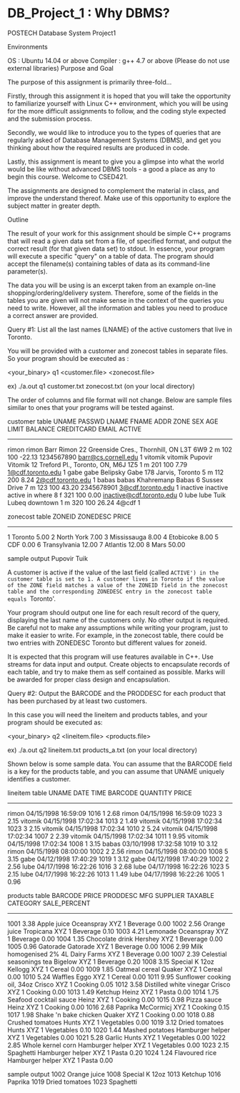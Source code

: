 # DB_Project_1 : Why DBMS?
POSTECH Database System Project1

Environments

OS : Ubuntu 14.04 or above
Compiler : g++ 4.7 or above (Please do not use external libraries)
Purpose and Goal 

The purpose of this assignment is primarily three-fold... 

   Firstly, through this assignment it is hoped that you will take the opportunity to familiarize yourself with Linux C++ environment, which you will be using for the more difficult assignments to follow, and the coding style expected and the submission process. 

   Secondly, we would like to introduce you to the types of queries that are regularly asked of Database Management Systems (DBMS), and get you thinking about how the required results are produced in code. 

   Lastly, this assignment is meant to give you a glimpse into what the world would be like without advanced DBMS tools - a good a place as any to begin this course. Welcome to CSED421.

The assignments are designed to complement the material in class, and improve the understand thereof. Make use of this opportunity to explore the subject matter in greater depth.

Outline 

The result of your work for this assignment should be simple C++ programs that will read a given data set from a file, of specified format, and output the correct result (for that given data set) to stdout. In essence, your program will execute a specific "query" on a table of data. The program should accept the filename(s) containing tables of data as its command-line parameter(s).

The data you will be using is an excerpt taken from an example on-line shopping/ordering/delivery system. Therefore, some of the fields in the tables you are given will not make sense in the context of the queries you need to write. However, all the information and tables you need to produce a correct answer are provided.

Query #1: 
List all the last names (LNAME) of the active customers that live in Toronto.

You will be provided with a customer and zonecost tables in separate files. So your program should be executed as : 

<your_binary> q1 <customer.file> <zonecost.file>

ex) ./a.out q1 customer.txt zonecost.txt (on your local directory) 

The order of columns and file format will not change. Below are sample files similar to ones that your programs will be tested against.

customer table 
UNAME                PASSWD               LNAME                FNAME                ADDR                                               ZONE   SEX AGE    LIMIT  BALANCE    CREDITCARD           EMAIL                                              ACTIVE 
-------------------- -------------------- -------------------- -------------------- -------------------------------------------------- ------ --- ------ ------ ---------- -------------------- -------------------------------------------------- ------ 
rimon                rimon                Barr                 Rimon                22 Greenside Cres., Thornhill, ON L3T 6W9          2      m   102    100    -22.13     1234567890           barr@cs.cornell.edu                                1 
vitomik              vitomik              Pupovir              Vitomik              12 Treford Pl., Toronto, ON, M6J 1Z5               1      m   201    100    7.79                            1@cdf.toronto.edu                                  1 
gabe                 gabe                 Belipsky             Gabe                 178 Jarvis, Toronto                                5      m   112    200    8.24                            2@cdf.toronto.edu                                  1 
babas                babas                Khahremanp           Babas                6 Sussex Drive                                     7      m   123    100    43.20      2345678901           3@cdf.toronto.edu                                  1 
inactive             inactive             active               in                   where                                              8      f   321    100    0.00                            inactive@cdf.toronto.edu                           0 
lube                 lube                 Tuik                 Lubeq                downtown                                           1      m   320    100    26.24                           4@cdf                                              1

zonecost table 
ZONEID ZONEDESC             PRICE 
------ -------------------- ------- 
1      Toronto              5.00 
2      North York           7.00 
3      Mississauga          8.00 
4      Etobicoke            8.00 
5      CDF                  0.00 
6      Transylvania         12.00 
7      Atlantis             12.00 
8      Mars                 50.00

sample output 
Pupovir
Tuik

A customer is active if the value of the last field (called `ACTIVE') in the customer table is set to 1. A customer lives in Toronto if the value of the ZONE field matches a value of the ZONEID field in the zonecost table and the corresponding ZONEDESC entry in the zonecost table equals `Toronto'. 

Your program should output one line for each result record of the query, displaying the last name of the customers  only. No other output is required. Be careful not to make any assumptions while writing your program, just to make it easier to write. For example, in the zonecost table, there could be two entries with ZONEDESC Toronto but different values for zoneid.

It is expected that this program will use features available in C++. Use streams for data input and output. Create objects to encapsulate records of each table, and try to make them as self contained as possible. Marks will be awarded for proper class design and encapsulation.

Query #2: 
Output the BARCODE and the PRODDESC for each product that has been purchased by at least two customers. 

In this case you will need the lineitem and products tables, and your program should be executed as: 

<your_binary> q2 <lineitem.file> <products.file>

ex) ./a.out q2 lineitem.txt products_a.txt (on your local directory) 

Shown below is some sample data. You can assume that the BARCODE field is a key for the products table, and you can assume that UNAME uniquely identifies a customer. 

lineitem table 
UNAME                DATE       TIME     BARCODE              QUANTITY PRICE 
-------------------- ---------- -------- -------------------- -------- --------- 
rimon                04/15/1998 16:59:09 1016                 1        2.68 
rimon                04/15/1998 16:59:09 1023                 3        2.15 
vitomik              04/15/1998 17:02:34 1013                 2        1.49 
vitomik              04/15/1998 17:02:34 1023                 3        2.15 
vitomik              04/15/1998 17:02:34 1010                 2        5.24 
vitomik              04/15/1998 17:02:34 1007                 2        2.39 
vitomik              04/15/1998 17:02:34 1011                 1        9.95 
vitomik              04/15/1998 17:02:34 1008                 1        3.15 
babas                03/10/1998 17:32:58 1019                 10       3.12 
rimon                04/15/1998 08:00:00 1002                 2        2.56 
rimon                04/15/1998 08:00:00 1008                 5        3.15 
gabe                 04/12/1998 17:40:29 1019                 1        3.12 
gabe                 04/12/1998 17:40:29 1002                 2        2.56 
lube                 04/17/1998 16:22:26 1016                 3        2.68 
lube                 04/17/1998 16:22:26 1023                 5        2.15 
lube                 04/17/1998 16:22:26 1013                 1        1.49 
lube                 04/17/1998 16:22:26 1005                 1        0.96

products table 
BARCODE              PRICE      PRODDESC                                           MFG                  SUPPLIER             TAXABLE CATEGORY             SALE_PERCENT 
-------------------- ---------- -------------------------------------------------- -------------------- -------------------- ------- -------------------- ------------ 
1001                 3.38       Apple juice                                        Oceanspray           XYZ                  1       Beverage             0.00 
1002                 2.56       Orange juice                                       Tropicana            XYZ                  1       Beverage             0.10 
1003                 4.21       Lemonade                                           Oceanspray           XYZ                  1       Beverage             0.00 
1004                 1.35       Chocolate drink                                    Hershey              XYZ                  1       Beverage             0.00 
1005                 0.96       Gatorade                                           Gatorade             XYZ                  1       Beverage             0.00 
1006                 2.99       Milk homogenised 2% 4L                             Dairy Farms          XYZ                  1       Beverage             0.00 
1007                 2.39       Celestial seasonings tea                           Bigelow              XYZ                  1       Beverage             0.20 
1008                 3.15       Special K 12oz                                     Kellogg              XYZ                  1       Cereal               0.00 
1009                 1.85       Oatmeal cereal                                     Quaker               XYZ                  1       Cereal               0.00 
1010                 5.24       Waffles                                            Eggo                 XYZ                  1       Cereal               0.00 
1011                 9.95       Sunflower cooking oil, 34oz                        Crisco               XYZ                  1       Cooking              0.05 
1012                 3.58       Distilled white vinegar                            Crisco               XYZ                  1       Cooking              0.00 
1013                 1.49       Ketchup                                            Heinz                XYZ                  1       Pasta                0.00 
1014                 1.75       Seafood cocktail sauce                             Heinz                XYZ                  1       Cooking              0.00 
1015                 0.98       Pizza sauce                                        Heinz                XYZ                  1       Cooking              0.00 
1016                 2.68       Paprika                                            McCormicj            XYZ                  1       Cooking              0.15 
1017                 1.98       Shake 'n bake chicken                              Quaker               XYZ                  1       Cooking              0.00 
1018                 0.88       Crushed tomatoes                                   Hunts                XYZ                  1       Vegetables           0.00 
1019                 3.12       Dried tomatoes                                     Hunts                XYZ                  1       Vegetables           0.10 
1020                 1.44       Mashed potatoes                                    Hamburger helper     XYZ                  1       Vegetables           0.00 
1021                 5.28       Garlic                                             Hunts                XYZ                  1       Vegetables           0.00 
1022                 2.85       Whole kernel corn                                  Hamburger helper     XYZ                  1       Vegetables           0.00 
1023                 2.15       Spaghetti                                          Hamburger helper     XYZ                  1       Pasta                0.20 
1024                 1.24       Flavoured rice                                     Hamburger helper     XYZ                  1       Pasta                0.00

sample output 
1002    Orange juice
1008    Special K 12oz
1013    Ketchup
1016    Paprika
1019    Dried tomatoes
1023    Spaghetti
